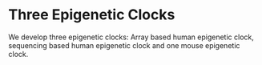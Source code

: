 # Three Epigenetic Clocks

We develop three epigenetic clocks: Array based human epigenetic clock, sequencing based human epigenetic clock and one mouse epigenetic clock.
